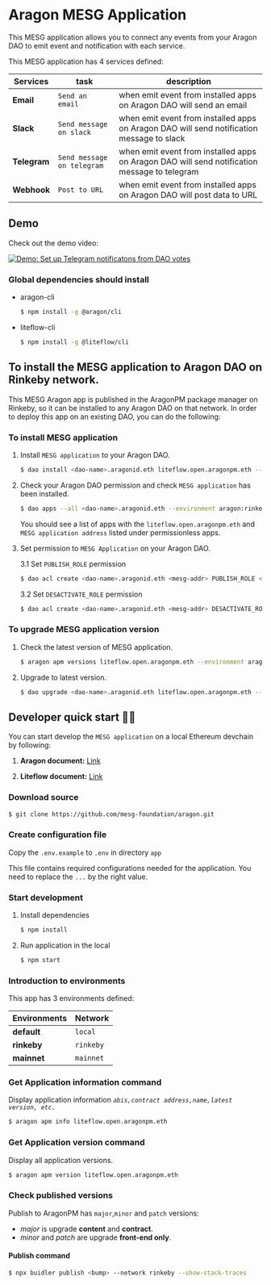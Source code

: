 # Aragon MESG Application

This MESG application allows you to connect any events from your Aragon DAO to emit event and notification with each service.

This MESG application has 4 services defined:

| **Services** | **task** |**description** |
| --- | --- | --- |
| **Email** | `Send an email` | when emit event from installed apps on Aragon DAO will send an email |
| **Slack** | `Send message on slack` | when emit event from installed apps on Aragon DAO will send notification message to slack  |
| **Telegram** | `Send message on telegram` | when emit event from installed apps on Aragon DAO will send notification message to telegram |
| **Webhook** | `Post to URL` | when emit event from installed apps on Aragon DAO will post data to URL |

## Demo

Check out the demo video:

[![Demo: Set up Telegram notificatons from DAO votes](http://i3.ytimg.com/vi/7R1pBGLJbPs/maxresdefault.jpg)](https://www.youtube.com/watch?v=7R1pBGLJbPs&feature=youtu.be "Demo: Set up Telegram notificatons from DAO votes")

### Global dependencies should install

- aragon-cli

    ```sh
    $ npm install -g @aragon/cli
    ```

- liteflow-cli

    ```sh
    $ npm install -g @liteflow/cli
    ```

## To install the MESG application to Aragon DAO on Rinkeby network.

This MESG Aragon app is published in the AragonPM package manager on Rinkeby, so it can be
installed to any Aragon DAO on that network. In order to deploy this app on an existing DAO,
you can do the following:

### To install MESG application

1. Install `MESG application` to your Aragon DAO.

    ```sh
    $ dao install <dao-name>.aragonid.eth liteflow.open.aragonpm.eth --environment aragon:rinkeby
    ```

2. Check your Aragon DAO permission and check `MESG application` has been installed.

    ```sh
    $ dao apps --all <dao-name>.aragonid.eth --environment aragon:rinkeby
    ```

    You should see a list of apps with the `liteflow.open.aragonpm.eth` and `MESG application address` listed under permissionless apps.

3. Set permission to `MESG Application` on your Aragon DAO.

    3.1 Set `PUBLISH_ROLE` permission

      ```sh
      $ dao acl create <dao-name>.aragonid.eth <mesg-addr> PUBLISH_ROLE <your-addr> <your-addr> --environment aragon:rinkeby
      ```

    3.2 Set `DESACTIVATE_ROLE` permission

      ```sh
      $ dao acl create <dao-name>.aragonid.eth <mesg-addr> DESACTIVATE_ROLE <your-addr> <your-addr> --environment aragon:rinkeby
      ```  

### To upgrade MESG application version

1. Check the latest version of MESG application.

    ```sh
    $ aragon apm versions liteflow.open.aragonpm.eth --environment aragon:rinkeby
    ```

2. Upgrade to latest version.

    ```sh
    $ dao upgrade <dao-name>.aragonid.eth liteflow.open.aragonpm.eth --environment aragon:rinkeby
    ```

## Developer quick start 👩‍💻

You can start develop the `MESG application` on a local Ethereum devchain by following:

1. **Aragon document:** [Link](https://hack.aragon.org/docs/getting-started)

2. **Liteflow document:** [Link](https://docs.liteflow.com/)

### Download source

```sh
$ git clone https://github.com/mesg-foundation/aragon.git
```

### Create configuration file

Copy the `.env.example` to `.env` in directory `app`

This file contains required configurations needed for the application.
You need to replace the `...` by the right value.


### Start development

1. Install dependencies

    ```sh
    $ npm install
    ```

2. Run application in the local

    ```sh
    $ npm start
    ```

### Introduction to environments

This app has 3 environments defined:

| **Environments** | **Network** |
| --- | --- |
| **default** | `local` |
| **rinkeby** | `rinkeby` |
| **mainnet** | `mainnet` |

### Get Application information command

Display application information _`abis,contract address,name,latest version, etc.`_

```sh
$ aragon apm info liteflow.open.aragonpm.eth
```

### Get Application version command

Display all application versions.

```sh
$ aragon apm version liteflow.open.aragonpm.eth
```

### Check published versions

Publish to AragonPM has `major`,`minor` and `patch` versions:

- _major_ is upgrade **content** and **contract**.
- _minor_ and _patch_ are upgrade **front-end only**.

#### Publish command

```sh
$ npx buidler publish <bump> --network rinkeby --show-stack-traces
```
